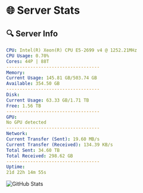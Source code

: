 # 🌐 Server Stats
## 🔍 Server Info
```yaml
CPU: Intel(R) Xeon(R) CPU E5-2699 v4 @ 1252.21MHz
CPU Usage: 0.70%
Cores: 44P | 88T
-----------------------------------
Memory:
Current Usage: 145.81 GB/503.74 GB
Available: 354.50 GB
-----------------------------------
Disk:
Current Usage: 63.33 GB/1.71 TB
Free: 1.56 TB
-----------------------------------
GPU:
No GPU detected
-----------------------------------
Network:
Current Transfer (Sent): 19.60 MB/s
Current Transfer (Received): 134.39 KB/s
Total Sent: 34.60 TB
Total Received: 298.62 GB
-----------------------------------
Uptime:
21d 22h 14m 55s
```
![GitHub Stats](https://img.shields.io/badge/Updated-2025-03-29_19:37:44-blue)